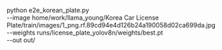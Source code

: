 python e2e_korean_plate.py \
  --image home/work/llama_young/Korea Car License Plate/train/images/1_png.rf.89cd94e4d126b24a190058d02ca699da.jpg \
  --weights runs/license_plate_yolov8n/weights/best.pt \
  --out out/